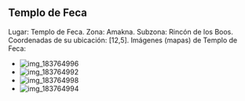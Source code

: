 ## Templo de Feca
Lugar: Templo de Feca.
Zona: Amakna.
Subzona: Rincón de los Boos.
Coordenadas de su ubicación: [12,5].
Imágenes (mapas) de Templo de Feca:
- ![img_183764996](https://media.discordapp.net/attachments/1115311447145193482/1115341979761508402/183764996.jpg)
- ![img_183764992](https://media.discordapp.net/attachments/1115311447145193482/1115341957661732948/183764992.jpg)
- ![img_183764998](https://media.discordapp.net/attachments/1115311447145193482/1115341982588469318/183764998.jpg)
- ![img_183764994](https://media.discordapp.net/attachments/1115311447145193482/1115341958982934548/183764994.jpg)